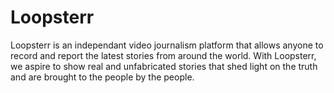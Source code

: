 # Loopsterr
  Loopsterr is an independant video journalism platform that allows anyone to record and report the latest stories from around the world. 
  With Loopsterr, we aspire to show real and unfabricated stories that shed light on the truth and are brought to the people by the people.
